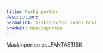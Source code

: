 ```yaml
---
title: Maskinporten
description:
permalink: maskinporten_index.html
produkt: Maskinporten
---
```

Maskinporten er...FANTASTISK
